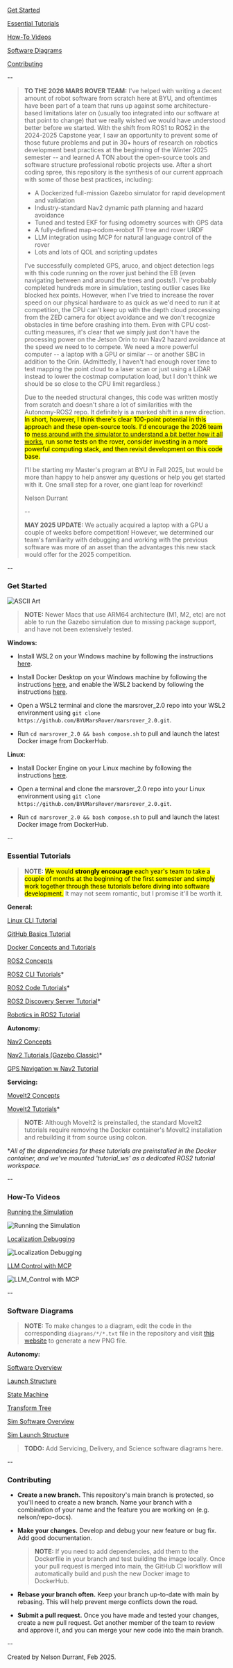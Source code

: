 [Get Started](https://github.com/BYUMarsRover/marsrover_2.0?tab=readme-ov-file#get-started)

[Essential Tutorials](https://github.com/BYUMarsRover/marsrover_2.0?tab=readme-ov-file#essential-tutorials)

[How-To Videos](https://github.com/BYUMarsRover/marsrover_2.0?tab=readme-ov-file#how-to-videos)

[Software Diagrams](https://github.com/BYUMarsRover/marsrover_2.0?tab=readme-ov-file#software-diagrams)

[Contributing](https://github.com/BYUMarsRover/marsrover_2.0?tab=readme-ov-file#contributing)

--

> **TO THE 2026 MARS ROVER TEAM:** I've helped with writing a decent amount of robot software from scratch here at BYU, and oftentimes have been part of a team that runs up against some architecture-based limitations later on (usually too integrated into our software at that point to change) that we really wished we would have understood better before we started. With the shift from ROS1 to ROS2 in the 2024-2025 Capstone year, I saw an opportunity to prevent some of those future problems and put in 30+ hours of research on robotics development best practices at the beginning of the Winter 2025 semester -- and learned A TON about the open-source tools and software structure professional robotic projects use. After a short coding spree, this repository is the synthesis of our current approach with some of those best practices, including:
> - A Dockerized full-mission Gazebo simulator for rapid development and validation
> - Industry-standard Nav2 dynamic path planning and hazard avoidance
> - Tuned and tested EKF for fusing odometry sources with GPS data
> - A fully-defined map->odom->robot TF tree and rover URDF
> - LLM integration using MCP for natural language control of the rover
> - Lots and lots of QOL and scripting updates
> 
> I've successfully completed GPS, aruco, and object detection legs with this code running on the rover just behind the EB (even navigating between and around the trees and posts!). I've probably completed hundreds more in simulation, testing outlier cases like blocked hex points. However, when I've tried to increase the rover speed on our physical hardware to as quick as we'd need to run it at competition, the CPU can't keep up with the depth cloud processing from the ZED camera for object avoidance and we don't recognize obstacles in time before crashing into them. Even with CPU cost-cutting measures, it's clear that we simply just don't have the processing power on the Jetson Orin to run Nav2 hazard avoidance at the speed we need to to compete. We need a more powerful computer -- a laptop with a GPU or similar -- or another SBC in addition to the Orin. (Admittedly, I haven't had enough rover time to test mapping the point cloud to a laser scan or just using a LiDAR instead to lower the costmap computation load, but I don't think we should be so close to the CPU limit regardless.)
>
> Due to the needed structural changes, this code was written mostly from scratch and doesn't share a lot of similarities with the Autonomy-ROS2 repo. It definitely is a marked shift in a new direction. <mark>In short, however, I think there's clear 100-point potential in this approach and these open-source tools. I'd encourage the 2026 team to [mess around with the simulator to understand a bit better how it all works](https://youtu.be/ZFADRaRCdOU), run some tests on the rover, consider investing in a more powerful computing stack, and then revisit development on this code base.</mark>
>
> I'll be starting my Master's program at BYU in Fall 2025, but would be more than happy to help answer any questions or help you get started with it. One small step for a rover, one giant leap for roverkind!
>
> Nelson Durrant
>
> --
>
> **MAY 2025 UPDATE:** We actually acquired a laptop with a GPU a couple of weeks before competition! However, we determined our team's familiarity with debugging and working with the previous software was more of an asset than the advantages this new stack would offer for the 2025 competition.

--

### Get Started

![ASCII Art](https://github.com/user-attachments/assets/18a7825f-216c-4df9-b4f3-7c91c4bf0153)

> **NOTE:** Newer Macs that use ARM64 architecture (M1, M2, etc) are not able to run the Gazebo simulation due to missing package support, and have not been extensively tested.

**Windows:**

- Install WSL2 on your Windows machine by following the instructions [here](https://docs.microsoft.com/en-us/windows/wsl/install).

- Install Docker Desktop on your Windows machine by following the instructions [here](https://docs.docker.com/desktop/), and enable the WSL2 backend by following the instructions [here](https://docs.docker.com/desktop/windows/wsl/).

- Open a WSL2 terminal and clone the marsrover_2.0 repo into your WSL2 environment using `git clone https://github.com/BYUMarsRover/marsrover_2.0.git`.

- Run `cd marsrover_2.0 && bash compose.sh` to pull and launch the latest Docker image from DockerHub.

**Linux:**

- Install Docker Engine on your Linux machine by following the instructions [here](https://docs.docker.com/engine/install/ubuntu/).

- Open a terminal and clone the marsrover_2.0 repo into your Linux environment using `git clone https://github.com/BYUMarsRover/marsrover_2.0.git`.

- Run `cd marsrover_2.0 && bash compose.sh` to pull and launch the latest Docker image from DockerHub.

--

### Essential Tutorials

> **NOTE:** <mark>We would **strongly encourage** each year's team to take a couple of months at the beginning of the first semester and simply work together through these tutorials before diving into software development.</mark> It may not seem romantic, but I promise it'll be worth it.

**General:**

[Linux CLI Tutorial](https://linuxjourney.com/lesson/the-shell)

[GitHub Basics Tutorial](https://docs.github.com/en/get-started/start-your-journey/hello-world)

[Docker Concepts and Tutorials](https://docs.docker.com/get-started/introduction/whats-next/)

[ROS2 Concepts](https://docs.ros.org/en/humble/Concepts/Basic.html)

[ROS2 CLI Tutorials](https://docs.ros.org/en/humble/Tutorials/Beginner-CLI-Tools.html)*

[ROS2 Code Tutorials](https://docs.ros.org/en/humble/Tutorials/Beginner-Client-Libraries.html)*

[ROS2 Discovery Server Tutorial](https://docs.ros.org/en/humble/Tutorials/Advanced/Discovery-Server/Discovery-Server.html)*

[Robotics in ROS2 Tutorial](https://github.com/henki-robotics/robotics_essentials_ros2/tree/main)

**Autonomy:**

[Nav2 Concepts](https://docs.nav2.org/concepts/index.html)

[Nav2 Tutorials (Gazebo Classic)](https://docs.nav2.org/setup_guides/index.html)*

[GPS Navigation w Nav2 Tutorial](https://docs.nav2.org/tutorials/docs/navigation2_with_gps.html)

**Servicing:**

[MoveIt2 Concepts](https://moveit.picknik.ai/humble/doc/concepts/concepts.html)

[MoveIt2 Tutorials](https://moveit.picknik.ai/humble/doc/tutorials/tutorials.html)*

> **NOTE:** Although MoveIt2 is preinstalled, the standard MoveIt2 tutorials require removing the Docker container's MoveIt2 installation and rebuilding it from source using colcon.

**All of the dependencies for these tutorials are preinstalled in the Docker container, and we've mounted 'tutorial_ws' as a dedicated ROS2 tutorial workspace.*

--

### How-To Videos

[Running the Simulation](https://youtu.be/ZFADRaRCdOU)

![Running the Simulation](https://github.com/user-attachments/assets/8bd13980-68e5-4fbb-a2c9-ef8e18b2c6d9)

[Localization Debugging](https://youtu.be/X4Mq1sxr7JY)

![Localization Debugging](https://github.com/user-attachments/assets/9eb8dd06-bbb7-4d36-8745-458301bda33f)

[LLM Control with MCP](https://youtu.be/rluqQbQE0hE)

![LLM_Control with MCP](https://github.com/user-attachments/assets/b066e76d-600f-4168-be79-4cf39f913346)

--

### Software Diagrams

> **NOTE:** To make changes to a diagram, edit the code in the corresponding `diagrams/*/*.txt` file in the repository and visit [this website](https://www.mermaidchart.com/) to generate a new PNG file.

**Autonomy:**

[Software Overview](diagrams/autonomy/software_overview.png)

[Launch Structure](diagrams/autonomy/launch_structure.png)

[State Machine](diagrams/autonomy/state_machine.png)

[Transform Tree](diagrams/autonomy/transform_tree.pdf)

[Sim Software Overview](diagrams/autonomy/simulation/sim_software_overview.png)

[Sim Launch Structure](diagrams/autonomy/simulation/sim_launch_structure.png)

> **TODO:** Add Servicing, Delivery, and Science software diagrams here.

--

### Contributing

- **Create a new branch.** This repository's main branch is protected, so you'll need to create a new branch. Name your branch with a combination of your name and the feature you are working on (e.g. nelson/repo-docs).

- **Make your changes.** Develop and debug your new feature or bug fix. Add good documentation.

  > **NOTE:** If you need to add dependencies, add them to the Dockerfile in your branch and test building the image locally. Once your pull request is merged into main, the GitHub CI workflow will automatically build and push the new Docker image to DockerHub.

- **Rebase your branch often.** Keep your branch up-to-date with main by rebasing. This will help prevent merge conflicts down the road.

- **Submit a pull request.** Once you have made and tested your changes, create a new pull request. Get another member of the team to review and approve it, and you can merge your new code into the main branch.

--

Created by Nelson Durrant, Feb 2025.

